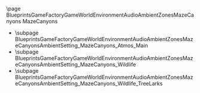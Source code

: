 \page BlueprintsGameFactoryGameWorldEnvironmentAudioAmbientZonesMazeCanyons MazeCanyons
- \subpage BlueprintsGameFactoryGameWorldEnvironmentAudioAmbientZonesMazeCanyonsAmbientSetting_MazeCanyons_Atmos_Main
- \subpage BlueprintsGameFactoryGameWorldEnvironmentAudioAmbientZonesMazeCanyonsAmbientSetting_MazeCanyons_Wildlife
- \subpage BlueprintsGameFactoryGameWorldEnvironmentAudioAmbientZonesMazeCanyonsAmbientSetting_MazeCanyons_Wildlife_TreeLarks
